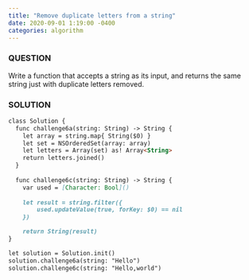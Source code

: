 ```yaml
---
title: "Remove duplicate letters from a string"
date: 2020-09-01 1:19:00 -0400
categories: algorithm
---
```


### QUESTION
Write a function that accepts a string as its input, and returns the same string just with duplicate letters removed.

### SOLUTION
```markdown
class Solution {
  func challenge6a(string: String) -> String {
    let array = string.map{ String($0) }
    let set = NSOrderedSet(array: array)
    let letters = Array(set) as! Array<String>
    return letters.joined()
  }
  
  func challenge6c(string: String) -> String {
    var used = [Character: Bool]()
  
    let result = string.filter({
        used.updateValue(true, forKey: $0) == nil
    })

    return String(result)
}

let solution = Solution.init()
solution.challenge6a(string: "Hello")
solution.challenge6c(string: "Hello,world")
```
